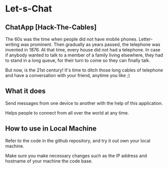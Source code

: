 # Let-s-Chat

## ChatApp [Hack-The-Cables]

The 60s  was the time when people did not have mobile phones. Letter-writing was prominent. Then gradually as years passed, the telephone was invented in 1876. At that time, every house did not had a telephone. In case if anybody wanted to talk to a member of a family living elsewhere, they had to stand in a long queue, for their turn to come so they can finally talk.

But now, is the 21st century! It's time to ditch those long cables of telephone and have a conversation with your friend, anytime you like ;)

## What it does
Send messages from one device to another with the help of this application.

Helps people to connect from all over the world at any time.

## How to use in Local Machine
Refer to the code in the github repository, and try it out own your local machine.<p>
Make sure you make necessary changes such as the IP address and hostname of your machine the code base.
